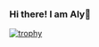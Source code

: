 ### Hi there! I am Aly👋

[![trophy](https://github-profile-trophy.vercel.app/?username=alyilmaz99&theme=onedark)](https://github.com/ryo-ma/github-profile-trophy)
